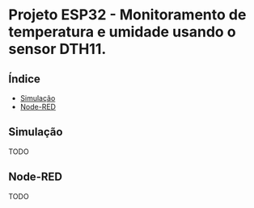 # Projeto ESP32 - Monitoramento de temperatura e umidade usando o sensor DTH11.

## Índice

- [Simulação](#simulacao)
- [Node-RED](#nodered)

## Simulação

TODO

## Node-RED 
TODO

